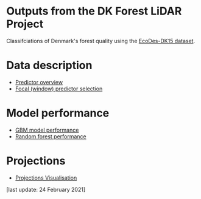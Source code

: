 # Outputs from the DK Forest LiDAR Project
Classifciations of Denmark's forest quality using the [EcoDes-DK15 dataset](https://github.com/jakobjassmann/ecodes-dk-lidar).

# Data description
- [Predictor overview](data_overview.html)
- [Focal (window) predictor selection](focal_var_selection.html)

# Model performance
- [GBM model performance](gbm_models_performance.html)
- [Random forest performance](ranger_models_performance.html)

# Projections
- [Projections Visualisation](data_vis.html)


[last update: 24 February 2021]
